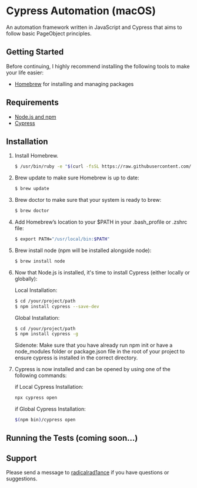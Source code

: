 # Cypress Automation (macOS)
An automation framework written in JavaScript and Cypress that aims to follow basic PageObject principles.

## Getting Started
Before continuing, I highly recommend installing the following tools to make your life easier:
* [Homebrew](https://brew.sh/) for installing and managing packages

## Requirements
* [Node.js and npm](https://nodejs.org/en/)
* [Cypress](https://docs.cypress.io/guides/getting-started/installing-cypress.html#npm-install)

## Installation
1. Install Homebrew.

    ~~~ sh
    $ /usr/bin/ruby -e "$(curl -fsSL https://raw.githubusercontent.com/Homebrew/install/master/install)"
    ~~~

2. Brew update to make sure Homebrew is up to date:

    ~~~ sh
    $ brew update
    ~~~
    
3. Brew doctor to make sure that your system is ready to brew:

    ~~~ sh
    $ brew doctor
    ~~~

4. Add Homebrew’s location to your $PATH in your .bash_profile or .zshrc file:

    ~~~ sh
    $ export PATH="/usr/local/bin:$PATH"
    ~~~

5. Brew install node (npm will be installed alongside node):

    ~~~ sh
    $ brew install node
    ~~~

7. Now that Node.js is installed, it's time to install Cypress (either locally or globally):
    
    Local Installation:
    ~~~ sh
    $ cd /your/project/path
    $ npm install cypress --save-dev
    ~~~
    
    Global Installation:
    ~~~ sh
    $ cd /your/project/path
    $ npm install cypress -g
    ~~~
    
    Sidenote: Make sure that you have already run npm init or have a node_modules folder or package.json file in the root of your project to ensure cypress is installed in the correct directory.
    
8. Cypress is now installed and can be opened by using one of the following commands:
    
    if Local Cypress Installation:
    ~~~ sh
    npx cypress open
    ~~~
    
    if Global Cypress Installation:
    ~~~ sh
    $(npm bin)/cypress open
    ~~~

## Running the Tests (coming soon...)

## Support
Please send a message to [radicalrad1ance](https://github.com/radicalrad1ance/) if you have questions or suggestions.
